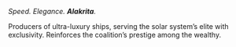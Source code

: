 *Speed. Elegance. **Alakrita**.*

Producers of ultra-luxury ships, serving the solar system’s elite with exclusivity.
Reinforces the coalition’s prestige among the wealthy.